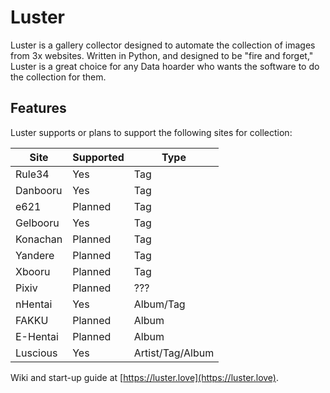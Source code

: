 # Luster
Luster is a gallery collector designed to automate the collection of images from 3x websites. Written in Python, and designed to be "fire and forget," Luster is a great choice for any Data hoarder who wants the software to do the collection for them.

## Features
Luster supports or plans to support the following sites for collection:

| Site | Supported | Type |
|------|-----------|------|
| Rule34 | Yes | Tag |
| Danbooru | Yes | Tag |
| e621 | Planned | Tag |
| Gelbooru | Yes | Tag |
| Konachan | Planned | Tag |
| Yandere | Planned | Tag |
| Xbooru | Planned | Tag |
| Pixiv | Planned | ??? |
| nHentai | Yes | Album/Tag |
| FAKKU | Planned | Album |
| E-Hentai | Planned | Album |
| Luscious | Yes | Artist/Tag/Album |

Wiki and start-up guide at [https://luster.love](https://luster.love).